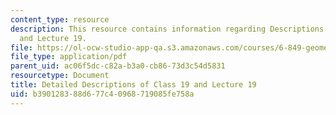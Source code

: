 ```yaml
---
content_type: resource
description: This resource contains information regarding Descriptions of Class 19
  and Lecture 19.
file: https://ol-ocw-studio-app-qa.s3.amazonaws.com/courses/6-849-geometric-folding-algorithms-linkages-origami-polyhedra-fall-2012/b390128388d677c40968719085fe758a_MIT6_849F12_desc19.pdf
file_type: application/pdf
parent_uid: ac06f5dc-c82a-b3a0-cb86-73d3c54d5831
resourcetype: Document
title: Detailed Descriptions of Class 19 and Lecture 19
uid: b3901283-88d6-77c4-0968-719085fe758a
---
```

